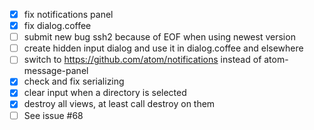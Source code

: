  - [x] fix notifications panel
 - [x] fix dialog.coffee
 - [ ] submit new bug ssh2 because of EOF when using newest version
 - [ ] create hidden input dialog and use it in dialog.coffee and elsewhere
 - [ ] switch to https://github.com/atom/notifications instead of atom-message-panel
 - [x] check and fix serializing
 - [x] clear input when a directory is selected
 - [x] destroy all views, at least call destroy on them
 - [ ] See issue #68
